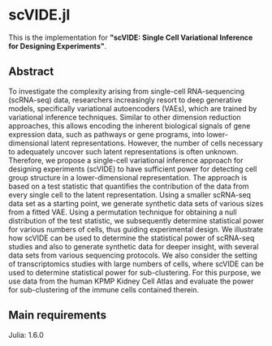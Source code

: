 # scVIDE.jl
This is the implementation for **"scVIDE: Single Cell Variational Inference for Designing Experiments"**.

## Abstract  
To investigate the complexity arising from single-cell RNA-sequencing (scRNA-seq) data, researchers increasingly resort to deep generative models, specifically variational autoencoders (VAEs), which are trained by variational inference techniques.  Similar to other dimension reduction approaches, this allows encoding the inherent biological signals of gene expression data, such as pathways or gene programs, into lower-dimensional latent representations. However, the number of cells necessary to adequately uncover such latent representations is often unknown. Therefore, we propose a single-cell variational inference approach for designing experiments (scVIDE) to have sufficient power for detecting cell group structure in a lower-dimensional representation. The approach is based on a test statistic that quantifies the contribution of the data from every single cell to the latent representation. Using a smaller scRNA-seq data set as a starting point, we generate synthetic data sets of various sizes from a fitted VAE. Using a permutation technique for obtaining a null distribution of the test statistic, we subsequently determine statistical power for various numbers of cells, thus guiding experimental design.
We illustrate how scVIDE can be used to determine the statistical power of scRNA-seq studies and also to generate synthetic data for deeper insight, with several data sets from various sequencing protocols. We also consider the setting of transcriptomics studies with large numbers of cells, where scVIDE can be used to determine statistical power for sub-clustering. For this purpose, we use data from the human KPMP Kidney Cell Atlas and evaluate the power for sub-clustering of the immune cells contained therein.

## Main requirements  
Julia: 1.6.0

